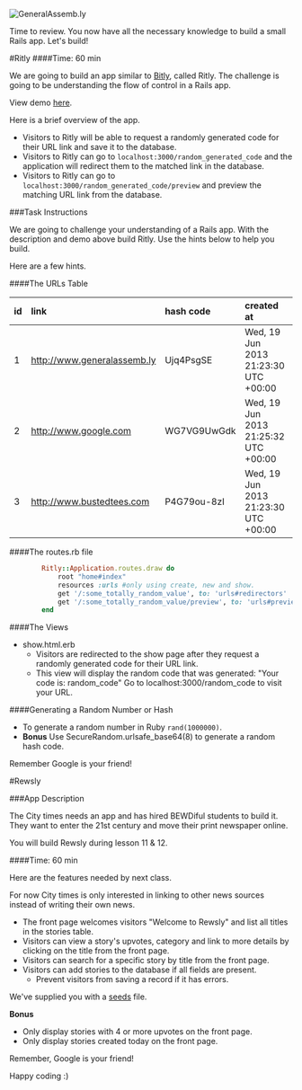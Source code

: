 ![GeneralAssemb.ly](http://studio.generalassemb.ly/GA_Slide_Assets/Exercise_icon_md.png)

Time to review. You now have all the necessary knowledge to build a small Rails app. Let's build!

#Ritly
####Time: 60 min

We are going to build an app similar to [Bitly](https://bitly.com), called Ritly. The challenge is going to be understanding the flow of control in a Rails app.
 
View demo [here](http://localhost:3000).


Here is a brief overview of the app. 

* 	Visitors to Ritly will be able to request a randomly generated code for their URL link and save it to the database.
*	Visitors to Ritly can go to ```localhost:3000/random_generated_code``` and the application will redirect them to the  matched link in the database. 
*	Visitors to Ritly can go to ```localhost:3000/random_generated_code/preview``` and preview the matching URL link from the database. 


###Task Instructions

We are going to challenge your understanding of a Rails app. With the description and demo above build Ritly.
Use the hints below to help you build.

Here are a few hints. 

####The URLs Table

|id|link |hash code|created at|updated at|
|:---|:----|:--------|:---------|:---------|
|1|http://www.generalassemb.ly|Ujq4PsgSE|Wed, 19 Jun 2013 21:23:30 UTC +00:00|Wed, 19 Jun 2013 21:23:30 UTC +00:00|
|2|http://www.google.com|WG7VG9UwGdk|Wed, 19 Jun 2013 21:25:32 UTC +00:00|Wed, 19 Jun 2013 21:25:32 UTC +00:00|
|3|http://www.bustedtees.com|P4G79ou-8zI|Wed, 19 Jun 2013 21:23:30 UTC +00:00|Wed, 19 Jun 2013 21:23:30 UTC +00:00|


####The routes.rb file

```ruby
		Ritly::Application.routes.draw do
  			root "home#index" 
  			resources :urls #only using create, new and show.
  			get '/:some_totally_random_value', to: 'urls#redirectors'
  			get '/:some_totally_random_value/preview', to: 'urls#preview'
		end
```

####The Views

*	show.html.erb 
	*	Visitors are redirected to the show page after they request a randomly generated code for their URL link.
	*	This view will display the random code that was generated: "Your code is: random_code" Go to localhost:3000/random_code to visit your URL.
	

####Generating a Random Number or Hash

*	To generate a random number in Ruby ```rand(1000000)```.
*	__Bonus__ Use SecureRandom.urlsafe_base64(8) to generate a random hash code.

Remember Google is your friend!



#Rewsly

###App Description

The City times needs an app and has hired BEWDiful students to build it. They want to enter the 21st century and move their print newspaper online. 

You will build Rewsly during lesson 11 & 12.

####Time: 60 min

Here are the features needed by next class.

For now City times is only interested in linking to other news sources instead of writing their own news. 

*	The front page welcomes visitors "Welcome to Rewsly" and list all titles in the stories table. 
*	Visitors can view a story's upvotes, category and link to more details by clicking on the title from the front page.
*	Visitors can search for a specific story by title from the front page.
*	Visitors can add stories to the database if all fields are present. 
	*	Prevent visitors from saving a record if it has errors.


We've supplied you with a [seeds](seeds.rb) file.

__Bonus__

*	Only display stories with 4 or more upvotes on the front page.
*	Only display stories created today on the front page.

Remember, Google is your friend!

Happy coding :)





